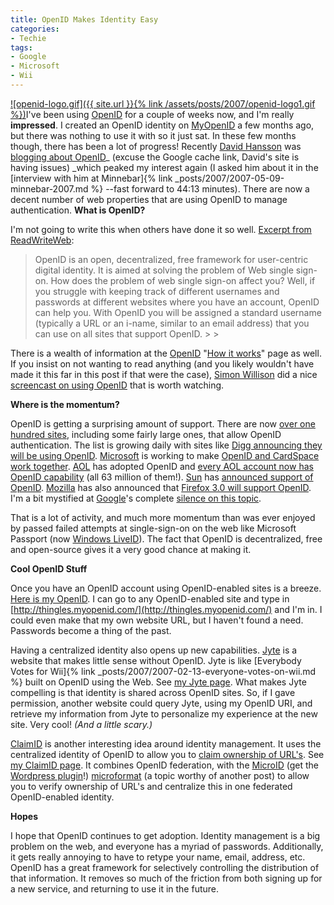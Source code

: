 ```yaml
---
title: OpenID Makes Identity Easy
categories:
- Techie
tags:
- Google
- Microsoft
- Wii
---
```


[![openid-logo.gif]({{ site.url }}{% link /assets/posts/2007/openid-logo1.gif %})](http://www.openid.net/)I've been using [OpenID](http://www.openid.net/) for a couple of weeks now, and I'm really **impressed**. I created an OpenID identity on [MyOpenID](http://www.myopenid.com/) a few months ago, but there was nothing to use it with so it just sat. In these few months though, there has been a lot of progress! Recently [David Hansson](http://www.loudthinking.com/) was [blogging about OpenID](http://72.14.209.104/search?q=cache:U1E1_gBCiWUJ:www.loudthinking.com/arc/000604.html+openid+site:loudthinking.com&hl=en&ct=clnk&cd=1&gl=us&client=firefox-a)_ (excuse the Google cache link, David's site is having issues) _which peaked my interest again (I asked him about it in the [interview with him at Minnebar]{% link _posts/2007/2007-05-09-minnebar-2007.md %} --fast forward to 44:13 minutes). There are now a decent number of web properties that are using OpenID to manage authentication.
**What is OpenID?**

I'm not going to write this when others have done it so well. [Excerpt from ReadWriteWeb](http://www.readwriteweb.com/archives/microsoft_openid_five_key_takeaways.php):

<blockquote>OpenID is an open, decentralized, free framework for user-centric digital identity. It is aimed at solving the problem of Web single sign-on. How does the problem of web single sign-on affect you? Well, if you struggle with keeping track of different usernames and passwords at different websites where you have an account, OpenID can help you. With OpenID you will be assigned a standard username (typically a URL or an i-name, similar to an email address) that you can use on all sites that support OpenID.
> 
> </blockquote>

There is a wealth of information at the [OpenID](http://openid.net/) "[How it works](http://openid.net/about.bml)" page as well. If you insist on not wanting to read anything (and you likely wouldn't have made it this far in this post if that were the case), [Simon Willison](http://simonwillison.net/2006/Dec/22/screencast/) did a nice [screencast on using OpenID](http://simonwillison.net/2006/openid-screencast/) that is worth watching.

**Where is the momentum?**

OpenID is getting a surprising amount of support. There are now [over one hundred sites](https://www.myopenid.com/directory), including some fairly large ones, that allow OpenID authentication. The list is growing daily with sites like [Digg announcing they will be using OpenID](http://www.techcrunch.com/2007/02/20/kevin-rose-at-fowa-digg-adopts-openid/). [Microsoft](http://www.microsoft.com/) is working to make [OpenID and CardSpace work together](http://www.readwriteweb.com/archives/microsoft_openid_five_key_takeaways.php). [AOL](http://www.aol.com/) has adopted OpenID and [every AOL account now has OpenID capability](http://dev.aol.com/aol-and-63-million-openids) (all 63 million of them!). [Sun](http://www.sun.com/) has [announced support of OpenID](http://radar.oreilly.com/archives/2007/05/sun_supports_op.html). [Mozilla](http://www.mozilla.org/) has also announced that [Firefox 3.0 will support OpenID](http://radar.oreilly.com/archives/2007/01/firefox_30_requ.html). I'm a bit mystified at [Google](http://www.google.com/)'s complete [silence on this topic](http://blog.javia.org/?p=44).

That is a lot of activity, and much more momentum than was ever enjoyed by passed failed attempts at single-sign-on on the web like Microsoft Passport (now [Windows LiveID](https://accountservices.passport.net/)). The fact that OpenID is decentralized, free and open-source gives it a very good chance at making it.

**Cool OpenID Stuff**

Once you have an OpenID account using OpenID-enabled sites is a breeze. [Here is my OpenID](http://thingles.myopenid.com/). I can go to any OpenID-enabled site and type in [http://thingles.myopenid.com/](http://thingles.myopenid.com/) and I'm in. I could even make that my own website URL, but I haven't found a need. Passwords become a thing of the past.

Having a centralized identity also opens up new capabilities. [Jyte](http://jyte.com/) is a website that makes little sense without OpenID. Jyte is like [Everybody Votes for Wii]{% link _posts/2007/2007-02-13-everyone-votes-on-wii.md %} built on OpenID using the Web. See [my Jyte page](http://jyte.com/profile/thingles.myopenid.com). What makes Jyte compelling is that identity is shared across OpenID sites. So, if I gave permission, another website could query Jyte, using my OpenID URI, and retrieve my information from Jyte to personalize my experience at the new site. Very cool! _(And a little scary.)_

[ClaimID](http://claimid.com/) is another interesting idea around identity management. It uses the centralized identity of OpenID to allow you to [claim ownership of URL's](http://claimid.com/account/help). See [my ClaimID page](http://claimid.com/thingles). It combines OpenID federation, with the [MicroID](http://www.microid.org/) (get the [Wordpress plugin](http://www.richardkmiller.com/blog/archives/2006/03/microid-plugin-for-wordpress)!) [microformat](http://microformats.org/) (a topic worthy of another post) to allow you to verify ownership of URL's and centralize this in one federated OpenID-enabled identity.

**Hopes**

I hope that OpenID continues to get adoption. Identity management is a big problem on the web, and everyone has a myriad of passwords. Additionally, it gets really annoying to have to retype your name, email, address, etc. OpenID has a great framework for selectively controlling the distribution of that information. It removes so much of the friction from both signing up for a new service, and returning to use it in the future.
